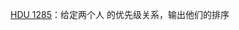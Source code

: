 [HDU 1285](https://github.com/Hapoa/Accepted/blob/master/26%20-%20%E6%8B%93%E6%89%91%E6%8E%92%E5%BA%8F/001%20-%20HDU%201285.md)：给定两个人
的优先级关系，输出他们的排序












